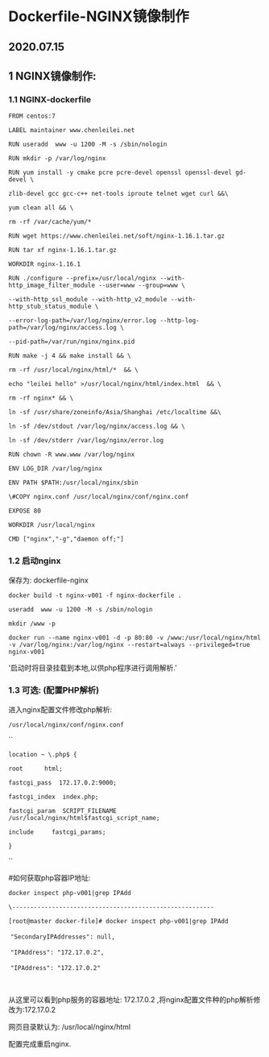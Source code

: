 # Dockerfile-NGINX镜像制作

## 2020.07.15

## 1 NGINX镜像制作:

### 1.1 NGINX-dockerfile

`FROM centos:7`

`LABEL maintainer www.chenleilei.net`

`RUN useradd  www -u 1200 -M -s /sbin/nologin`

`RUN mkdir -p /var/log/nginx`

`RUN yum install -y cmake pcre pcre-devel openssl openssl-devel gd-devel \`

  `zlib-devel gcc gcc-c++ net-tools iproute telnet wget curl &&\`

  `yum clean all && \`

  `rm -rf /var/cache/yum/*`

`RUN wget https://www.chenleilei.net/soft/nginx-1.16.1.tar.gz`

`RUN tar xf nginx-1.16.1.tar.gz`

`WORKDIR nginx-1.16.1`

`RUN ./configure --prefix=/usr/local/nginx --with-http_image_filter_module --user=www --group=www \`

  `--with-http_ssl_module --with-http_v2_module --with-http_stub_status_module \`

  `--error-log-path=/var/log/nginx/error.log --http-log-path=/var/log/nginx/access.log \`

  `--pid-path=/var/run/nginx/nginx.pid`

`RUN make -j 4 && make install && \`

  `rm -rf /usr/local/nginx/html/*  && \`

  `echo "leilei hello" >/usr/local/nginx/html/index.html  && \`

  `rm -rf nginx* && \`

  `ln -sf /usr/share/zoneinfo/Asia/Shanghai /etc/localtime &&\`

  `ln -sf /dev/stdout /var/log/nginx/access.log && \`

  `ln -sf /dev/stderr /var/log/nginx/error.log`

`RUN chown -R www.www /var/log/nginx`

`ENV LOG_DIR /var/log/nginx`

`ENV PATH $PATH:/usr/local/nginx/sbin`

`\#COPY nginx.conf /usr/local/nginx/conf/nginx.conf`

`EXPOSE 80`

`WORKDIR /usr/local/nginx`

`CMD ["nginx","-g","daemon off;"]`

### 1.2 启动nginx

 保存为: dockerfile-nginx

 `docker build -t nginx-v001 -f nginx-dockerfile .`

 `useradd  www -u 1200 -M -s /sbin/nologin`

 `mkdir /www -p`

 `docker run --name nginx-v001 -d -p 80:80 -v /www:/usr/local/nginx/html -v /var/log/nginx:/var/log/nginx --restart=always --privileged=true  nginx-v001`

'启动时将目录挂载到本地,以供php程序进行调用解析.' 

 

 

### 1.3 可选: (配置PHP解析)

 进入nginx配置文件修改php解析:

 `/usr/local/nginx/conf/nginx.conf`

`` 

 `location ~ \.php$ {`

  `root      html;`

  `fastcgi_pass  172.17.0.2:9000;`

  `fastcgi_index  index.php;`

  `fastcgi_param  SCRIPT_FILENAME  /usr/local/nginx/html$fastcgi_script_name;`

  `include     fastcgi_params;`

`}`

`` 

\#如何获取php容器IP地址:

 `docker inspect php-v001|grep IPAdd`

 `\--------------------------------------------------------`

 `[root@master docker-file]# docker inspect php-v001|grep IPAdd`

​      `"SecondaryIPAddresses": null,`

​      `"IPAddress": "172.17.0.2",`

​          `"IPAddress": "172.17.0.2"`

​       

 从这里可以看到php服务的容器地址: 172.17.0.2  ,将nginx配置文件种的php解析修改为:172.17.0.2 

 网页目录默认为: /usr/local/nginx/html

 

 配置完成重启nginx.